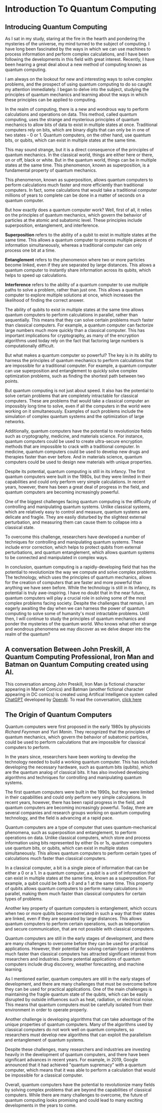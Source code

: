 # Introduction To Quantum Computing

## Introducing Quantum Computing
   As I sat in my study, staring at the fire in the hearth and pondering the mysteries of the universe, my mind turned to the subject of computing. I have long been fascinated by the ways in which we can use machines to process information and perform complex calculations, and I have been following the developments in this field with great interest. Recently, I have been hearing a great deal about a new method of computing known as quantum computing.

  I am always on the lookout for new and interesting ways to solve complex problems, and the prospect of using quantum computing to do so caught my attention immediately. I began to delve into the subject, studying the principles of quantum mechanics and learning about the ways in which these principles can be applied to computing.

  In the realm of computing, there is a new and wondrous way to perform calculations and operations on data. This method, called quantum computing, uses the strange and mysterious principles of quantum mechanics to allow bits of data to exist in multiple states at once. Traditional computers rely on bits, which are binary digits that can only be in one of two states - 0 or 1. Quantum computers, on the other hand, use quantum bits, or qubits, which can exist in multiple states at the same time.

  This may sound strange, but it is a direct consequence of the principles of quantum mechanics. In the classical world, things are either here or there, on or off, black or white. But in the quantum world, things can be in multiple states at the same time. This phenomenon, known as superposition, is a fundamental property of quantum mechanics.

  This phenomenon, known as superposition, allows quantum computers to perform calculations much faster and more efficiently than traditional computers. In fact, some calculations that would take a traditional computer millions of years to complete can be done in a matter of seconds on a quantum computer.

  But how exactly does a quantum computer work? Well, first of all, it relies on the principles of quantum mechanics, which govern the behavior of particles at the atomic and subatomic level. These principles include superposition, entanglement, and interference.

  **Superposition** refers to the ability of a qubit to exist in multiple states at the same time. This allows a quantum computer to process multiple pieces of information simultaneously, whereas a traditional computer can only process one bit at a time.

  **Entanglement** refers to the phenomenon where two or more particles become linked, even if they are separated by large distances. This allows a quantum computer to instantly share information across its qubits, which helps to speed up calculations.

  **Interference** refers to the ability of a quantum computer to use multiple paths to solve a problem, rather than just one. This allows a quantum computer to explore multiple solutions at once, which increases the likelihood of finding the correct answer.

  The ability of qubits to exist in multiple states at the same time allows quantum computers to perform calculations in parallel, rather than sequentially. This means that they can solve certain problems much faster than classical computers. For example, a quantum computer can factorize large numbers much more quickly than a classical computer. This has important implications for cryptography, as many of the encryption algorithms used today rely on the fact that factoring large numbers is computationally difficult.

  But what makes a quantum computer so powerful? The key is in its ability to harness the principles of quantum mechanics to perform calculations that are impossible for a traditional computer. For example, a quantum computer can use superposition and entanglement to quickly solve complex optimization problems, such as finding the shortest path between two points.

  But quantum computing is not just about speed. It also has the potential to solve certain problems that are completely intractable for classical computers. These are problems that would take a classical computer an impossibly long time to solve, even if all the computers in the world were working on it simultaneously. Examples of such problems include the simulation of complex quantum systems and the optimization of large networks.

  Additionally, quantum computers have the potential to revolutionize fields such as cryptography, medicine, and materials science. For instance, quantum computers could be used to create ultra-secure encryption methods that are impossible to crack with a traditional computer. In medicine, quantum computers could be used to develop new drugs and therapies faster than ever before. And in materials science, quantum computers could be used to design new materials with unique properties.

  Despite its potential, quantum computing is still in its infancy. The first quantum computers were built in the 1980s, but they were limited in their capabilities and could only perform very simple calculations. In recent years, however, there has been a great deal of progress in the field, and quantum computers are becoming increasingly powerful.

  One of the biggest challenges facing quantum computing is the difficulty of controlling and manipulating quantum systems. Unlike classical systems, which are relatively easy to control and measure, quantum systems are delicate and fragile. They are easily disturbed by the slightest external perturbation, and measuring them can cause them to collapse into a classical state.

  To overcome this challenge, researchers have developed a number of techniques for controlling and manipulating quantum systems. These include error correction, which helps to protect qubits from external perturbations, and quantum entanglement, which allows quantum systems to be connected and manipulated in complex ways.

  In conclusion, quantum computing is a rapidly-developing field that has the potential to revolutionize the way we compute and solve complex problems. The technology, which uses the principles of quantum mechanics, allows for the creation of computers that are faster and more powerful than anything we have seen before. While the technology is still in its infancy, its potential is truly awe-inspiring. I have no doubt that in the near future, quantum computers will play a crucial role in solving some of the most complex problems facing society. Despite the challenges that remain, I am eagerly awaiting the day when we can harness the power of quantum computing to solve some of humanity's most intractable problems. Until then, I will continue to study the principles of quantum mechanics and ponder the mysteries of the quantum world. Who knows what other strange and wondrous phenomena we may discover as we delve deeper into the realm of the quantum?


## A conversation Between John Preskill, A Quantum Computing Professional, Iron Man and Batman on Quantum Computing created using AI.

  This conversation among John Preskill, Iron Man (a fictional character appearing in Marvel Comics) and Batman (another fictional character appearing in DC comics) is created using Artifical Intelligence system called [ChatGPT](https://chat.openai.com/chat) developed by [OpenAI](https://openai.com). To read the conversation, [click here](https://github.com/dhakalnirajan/Introduction-To-Quantum-Computing/blob/main/John%20Preskill%2C%20Iron%20Man%20and%20Batman%20On%20Quantum%20Computing.txt)
  
## The Origin of Quantum Computers

  Quantum computers were first proposed in the early 1980s by physicists *Richard Feynman* and *Yuri Manin*. They recognized that the principles of quantum mechanics, which govern the behavior of subatomic particles, could be used to perform calculations that are impossible for classical computers to perform.

  In the years since, researchers have been working to develop the technology needed to build a working quantum computer. This has included developing the necessary hardware, such as quantum bits (qubits), which are the quantum analog of classical bits. It has also involved developing algorithms and techniques for controlling and manipulating quantum systems.

  The first quantum computers were built in the 1990s, but they were limited in their capabilities and could only perform very simple calculations. In recent years, however, there has been rapid progress in the field, and quantum computers are becoming increasingly powerful. Today, there are several companies and research groups working on quantum computing technology, and the field is advancing at a rapid pace.

  Quantum computers are a type of computer that uses quantum-mechanical phenomena, such as superposition and entanglement, to perform operations on data. Unlike classical computers, which store and process information using bits represented by either 0s or 1s, quantum computers use quantum bits, or qubits, which can exist in multiple states simultaneously. This allows quantum computers to perform certain types of calculations much faster than classical computers.

  In a classical computer, a bit is a single piece of information that can be either a 0 or a 1. In a quantum computer, a qubit is a unit of information that can exist in multiple states at the same time, known as a superposition. For example, a qubit could be both a 0 and a 1 at the same time. This property of qubits allows quantum computers to perform many calculations in parallel, making them much faster than classical computers for certain types of problems.

  Another key property of quantum computers is entanglement, which occurs when two or more qubits become correlated in such a way that their states are linked, even if they are separated by large distances. This allows quantum computers to perform certain operations, such as teleportation and secure communication, that are not possible with classical computers.

  Quantum computers are still in the early stages of development, and there are many challenges to overcome before they can be used for practical applications. However, their potential for solving certain types of problems much faster than classical computers has attracted significant interest from researchers and industries. Some potential applications of quantum computers include drug discovery, weather forecasting, and machine learning.

As I mentioned earlier, quantum computers are still in the early stages of development, and there are many challenges that must be overcome before they can be used for practical applications. One of the main challenges is maintaining the fragile quantum state of the qubits, which can be easily disrupted by outside influences such as heat, radiation, or electrical noise. This means that quantum computers must be carefully isolated from their environment in order to operate properly.

Another challenge is developing algorithms that can take advantage of the unique properties of quantum computers. Many of the algorithms used by classical computers do not work well on quantum computers, so researchers must develop new algorithms that can exploit the parallelism and entanglement of quantum systems.

Despite these challenges, many researchers and industries are investing heavily in the development of quantum computers, and there have been significant advances in recent years. For example, in 2019, Google announced that it had achieved "quantum supremacy" with a quantum computer, which means that it was able to perform a calculation that would be impossible for a classical computer.

Overall, quantum computers have the potential to revolutionize many fields by solving complex problems that are beyond the capabilities of classical computers. While there are many challenges to overcome, the future of quantum computing looks promising and could lead to many exciting developments in the years to come.
